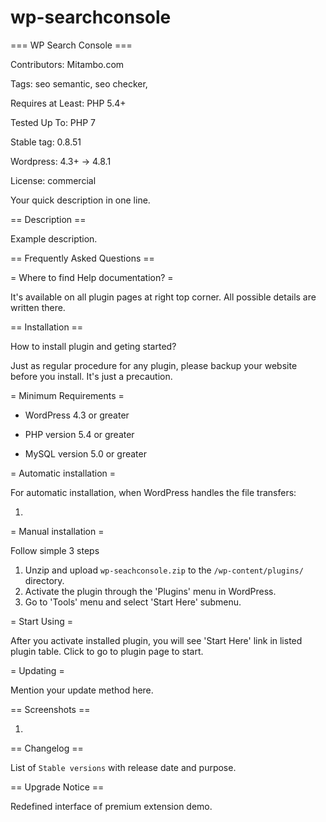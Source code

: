 # wp-searchconsole
=== WP Search Console ===

Contributors: Mitambo.com


Tags: seo semantic, seo checker,

Requires at Least: PHP 5.4+

Tested Up To: PHP 7

Stable tag: 0.8.51

Wordpress: 4.3+ -> 4.8.1

License: commercial


Your quick description in one line.


== Description ==

Example description.


== Frequently Asked Questions ==

= Where to find Help documentation? =

It's available on all plugin pages at right top corner. All possible details are written there.



== Installation ==

How to install plugin and geting started?

Just as regular procedure for any plugin, please backup your website before you install. It's just a precaution.

= Minimum Requirements =

* WordPress 4.3 or greater

* PHP version 5.4 or greater

* MySQL version 5.0 or greater

= Automatic installation =

For automatic installation, when WordPress handles the file transfers:

1.

= Manual installation =

Follow simple 3 steps

1.  Unzip and upload `wp-seachconsole.zip` to the `/wp-content/plugins/` directory.
2.  Activate the plugin through the 'Plugins' menu in WordPress.
3.  Go to 'Tools' menu and select 'Start Here' submenu.

= Start Using =

After you activate installed plugin, you will see 'Start Here' link in listed plugin table. Click to go to plugin page to start.

= Updating =

Mention your update method here.

== Screenshots ==

1.


== Changelog ==

List of `Stable versions` with release date and purpose.



== Upgrade Notice ==

Redefined interface of premium extension demo.
